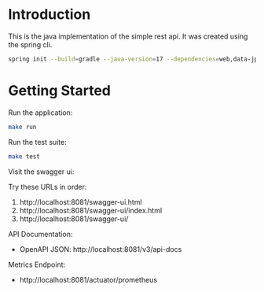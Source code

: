 # Introduction

This is the java implementation of the simple rest api. It was created using the spring cli.

```bash
spring init --build=gradle --java-version=17 --dependencies=web,data-jpa,h2,flyway rest-simple --type=gradle-project-kotlin
```

# Getting Started

Run the application:

```bash
make run
```

Run the test suite:

```bash
make test
```

Visit the swagger ui:

Try these URLs in order:

1. http://localhost:8081/swagger-ui.html
2. http://localhost:8081/swagger-ui/index.html
3. http://localhost:8081/swagger-ui/

API Documentation:

- OpenAPI JSON: http://localhost:8081/v3/api-docs

Metrics Endpoint:

- http://localhost:8081/actuator/prometheus
